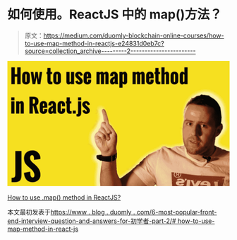# 如何使用。ReactJS 中的 map()方法？

> 原文：<https://medium.com/duomly-blockchain-online-courses/how-to-use-map-method-in-reactjs-e24831d0eb7c?source=collection_archive---------2----------------------->

![](img/07b98adffe0b29908b5bd9b1675542be.png)

[How to use .map() method in ReactJS?](https://www.blog.duomly.com/6-most-popular-front-end-interview-questions-and-answers-for-beginners-part-2/#how-to-use-map-method-in-react-js)

本文最初发表于[https://www . blog . duomly . com/6-most-popular-front-end-interview-question-and-answers-for-初学者-part-2/# how-to-use-map-method-in-react-js](https://www.blog.duomly.com/6-most-popular-front-end-interview-questions-and-answers-for-beginners-part-2/#how-to-use-map-method-in-react-js)